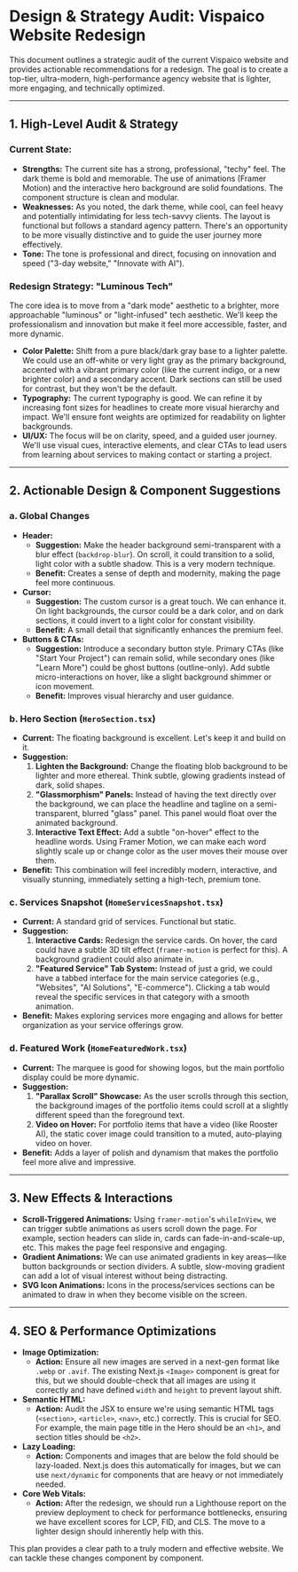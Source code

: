 # Design & Strategy Audit: Vispaico Website Redesign

This document outlines a strategic audit of the current Vispaico website and provides actionable recommendations for a redesign. The goal is to create a top-tier, ultra-modern, high-performance agency website that is lighter, more engaging, and technically optimized.

---

## 1. High-Level Audit & Strategy

### Current State:
- **Strengths:** The current site has a strong, professional, "techy" feel. The dark theme is bold and memorable. The use of animations (Framer Motion) and the interactive hero background are solid foundations. The component structure is clean and modular.
- **Weaknesses:** As you noted, the dark theme, while cool, can feel heavy and potentially intimidating for less tech-savvy clients. The layout is functional but follows a standard agency pattern. There's an opportunity to be more visually distinctive and to guide the user journey more effectively.
- **Tone:** The tone is professional and direct, focusing on innovation and speed ("3-day website," "Innovate with AI").

### Redesign Strategy: "Luminous Tech"
The core idea is to move from a "dark mode" aesthetic to a brighter, more approachable "luminous" or "light-infused" tech aesthetic. We'll keep the professionalism and innovation but make it feel more accessible, faster, and more dynamic.

- **Color Palette:** Shift from a pure black/dark gray base to a lighter palette. We could use an off-white or very light gray as the primary background, accented with a vibrant primary color (like the current indigo, or a new brighter color) and a secondary accent. Dark sections can still be used for contrast, but they won't be the default.
- **Typography:** The current typography is good. We can refine it by increasing font sizes for headlines to create more visual hierarchy and impact. We'll ensure font weights are optimized for readability on lighter backgrounds.
- **UI/UX:** The focus will be on clarity, speed, and a guided user journey. We'll use visual cues, interactive elements, and clear CTAs to lead users from learning about services to making contact or starting a project.

---

## 2. Actionable Design & Component Suggestions

### a. Global Changes
- **Header:**
    - **Suggestion:** Make the header background semi-transparent with a blur effect (`backdrop-blur`). On scroll, it could transition to a solid, light color with a subtle shadow. This is a very modern technique.
    - **Benefit:** Creates a sense of depth and modernity, making the page feel more continuous.
- **Cursor:**
    - **Suggestion:** The custom cursor is a great touch. We can enhance it. On light backgrounds, the cursor could be a dark color, and on dark sections, it could invert to a light color for constant visibility.
    - **Benefit:** A small detail that significantly enhances the premium feel.
- **Buttons & CTAs:**
    - **Suggestion:** Introduce a secondary button style. Primary CTAs (like "Start Your Project") can remain solid, while secondary ones (like "Learn More") could be ghost buttons (outline-only). Add subtle micro-interactions on hover, like a slight background shimmer or icon movement.
    - **Benefit:** Improves visual hierarchy and user guidance.

### b. Hero Section (`HeroSection.tsx`)
- **Current:** The floating background is excellent. Let's keep it and build on it.
- **Suggestion:**
    1.  **Lighten the Background:** Change the floating blob background to be lighter and more ethereal. Think subtle, glowing gradients instead of dark, solid shapes.
    2.  **"Glassmorphism" Panels:** Instead of having the text directly over the background, we can place the headline and tagline on a semi-transparent, blurred "glass" panel. This panel would float over the animated background.
    3.  **Interactive Text Effect:** Add a subtle "on-hover" effect to the headline words. Using Framer Motion, we can make each word slightly scale up or change color as the user moves their mouse over them.
- **Benefit:** This combination will feel incredibly modern, interactive, and visually stunning, immediately setting a high-tech, premium tone.

### c. Services Snapshot (`HomeServicesSnapshot.tsx`)
- **Current:** A standard grid of services. Functional but static.
- **Suggestion:**
    1.  **Interactive Cards:** Redesign the service cards. On hover, the card could have a subtle 3D tilt effect (`framer-motion` is perfect for this). A background gradient could also animate in.
    2.  **"Featured Service" Tab System:** Instead of just a grid, we could have a tabbed interface for the main service categories (e.g., "Websites", "AI Solutions", "E-commerce"). Clicking a tab would reveal the specific services in that category with a smooth animation.
- **Benefit:** Makes exploring services more engaging and allows for better organization as your service offerings grow.

### d. Featured Work (`HomeFeaturedWork.tsx`)
- **Current:** The marquee is good for showing logos, but the main portfolio display could be more dynamic.
- **Suggestion:**
    1.  **"Parallax Scroll" Showcase:** As the user scrolls through this section, the background images of the portfolio items could scroll at a slightly different speed than the foreground text.
    2.  **Video on Hover:** For portfolio items that have a video (like Rooster AI), the static cover image could transition to a muted, auto-playing video on hover.
- **Benefit:** Adds a layer of polish and dynamism that makes the portfolio feel more alive and impressive.

---

## 3. New Effects & Interactions

- **Scroll-Triggered Animations:** Using `framer-motion`'s `whileInView`, we can trigger subtle animations as users scroll down the page. For example, section headers can slide in, cards can fade-in-and-scale-up, etc. This makes the page feel responsive and engaging.
- **Gradient Animations:** We can use animated gradients in key areas—like button backgrounds or section dividers. A subtle, slow-moving gradient can add a lot of visual interest without being distracting.
- **SVG Icon Animations:** Icons in the process/services sections can be animated to draw in when they become visible on the screen.

---

## 4. SEO & Performance Optimizations

- **Image Optimization:**
    - **Action:** Ensure all new images are served in a next-gen format like `.webp` or `.avif`. The existing Next.js `<Image>` component is great for this, but we should double-check that all images are using it correctly and have defined `width` and `height` to prevent layout shift.
- **Semantic HTML:**
    - **Action:** Audit the JSX to ensure we're using semantic HTML tags (`<section>`, `<article>`, `<nav>`, etc.) correctly. This is crucial for SEO. For example, the main page title in the Hero should be an `<h1>`, and section titles should be `<h2>`.
- **Lazy Loading:**
    - **Action:** Components and images that are below the fold should be lazy-loaded. Next.js does this automatically for images, but we can use `next/dynamic` for components that are heavy or not immediately needed.
- **Core Web Vitals:**
    - **Action:** After the redesign, we should run a Lighthouse report on the preview deployment to check for performance bottlenecks, ensuring we have excellent scores for LCP, FID, and CLS. The move to a lighter design should inherently help with this.

This plan provides a clear path to a truly modern and effective website. We can tackle these changes component by component.
